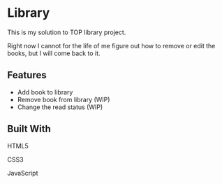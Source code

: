 
# Library

This is my solution to TOP library project.

Right now I cannot for the life of me figure out how to remove or edit the books, but I will come back to it.

## Features

- Add book to library
- Remove book from library (WIP)
- Change the read status (WIP)


## Built With

HTML5

CSS3

JavaScript